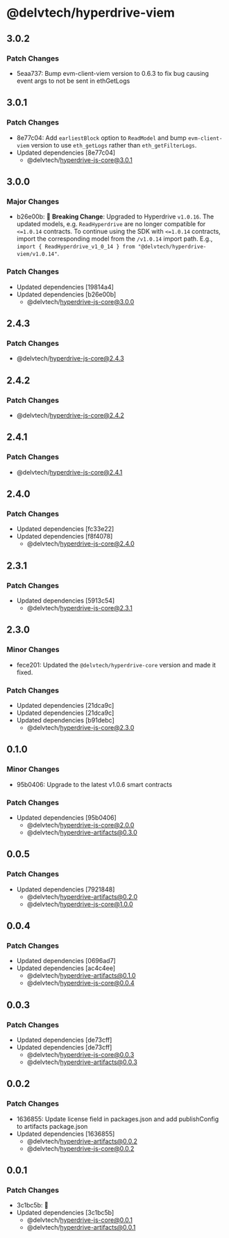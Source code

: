 # @delvtech/hyperdrive-viem

## 3.0.2

### Patch Changes

- 5eaa737: Bump evm-client-viem version to 0.6.3 to fix bug causing event args to not be sent in ethGetLogs

## 3.0.1

### Patch Changes

- 8e77c04: Add `earliestBlock` option to `ReadModel` and bump `evm-client-viem` version to use `eth_getLogs` rather than `eth_getFilterLogs`.
- Updated dependencies [8e77c04]
  - @delvtech/hyperdrive-js-core@3.0.1

## 3.0.0

### Major Changes

- b26e00b: 🚨 **Breaking Change**: Upgraded to Hyperdrive `v1.0.16`. The updated models, e.g. `ReadHyperdrive` are no longer compatible for `<=1.0.14` contracts. To continue using the SDK with `<=1.0.14` contracts, import the corresponding model from the `/v1.0.14` import path. E.g., `import { ReadHyperdrive_v1_0_14 } from "@delvtech/hyperdrive-viem/v1.0.14"`.

### Patch Changes

- Updated dependencies [19814a4]
- Updated dependencies [b26e00b]
  - @delvtech/hyperdrive-js-core@3.0.0

## 2.4.3

### Patch Changes

- @delvtech/hyperdrive-js-core@2.4.3

## 2.4.2

### Patch Changes

- @delvtech/hyperdrive-js-core@2.4.2

## 2.4.1

### Patch Changes

- @delvtech/hyperdrive-js-core@2.4.1

## 2.4.0

### Patch Changes

- Updated dependencies [fc33e22]
- Updated dependencies [f8f4078]
  - @delvtech/hyperdrive-js-core@2.4.0

## 2.3.1

### Patch Changes

- Updated dependencies [5913c54]
  - @delvtech/hyperdrive-js-core@2.3.1

## 2.3.0

### Minor Changes

- fece201: Updated the `@delvtech/hyperdrive-core` version and made it fixed.

### Patch Changes

- Updated dependencies [21dca9c]
- Updated dependencies [21dca9c]
- Updated dependencies [b91debc]
  - @delvtech/hyperdrive-js-core@2.3.0

## 0.1.0

### Minor Changes

- 95b0406: Upgrade to the latest v1.0.6 smart contracts

### Patch Changes

- Updated dependencies [95b0406]
  - @delvtech/hyperdrive-js-core@2.0.0
  - @delvtech/hyperdrive-artifacts@0.3.0

## 0.0.5

### Patch Changes

- Updated dependencies [7921848]
  - @delvtech/hyperdrive-artifacts@0.2.0
  - @delvtech/hyperdrive-js-core@1.0.0

## 0.0.4

### Patch Changes

- Updated dependencies [0696ad7]
- Updated dependencies [ac4c4ee]
  - @delvtech/hyperdrive-artifacts@0.1.0
  - @delvtech/hyperdrive-js-core@0.0.4

## 0.0.3

### Patch Changes

- Updated dependencies [de73cff]
- Updated dependencies [de73cff]
  - @delvtech/hyperdrive-js-core@0.0.3
  - @delvtech/hyperdrive-artifacts@0.0.3

## 0.0.2

### Patch Changes

- 1636855: Update license field in packages.json and add publishConfig to artifacts package.json
- Updated dependencies [1636855]
  - @delvtech/hyperdrive-artifacts@0.0.2
  - @delvtech/hyperdrive-js-core@0.0.2

## 0.0.1

### Patch Changes

- 3c1bc5b: 🚀
- Updated dependencies [3c1bc5b]
  - @delvtech/hyperdrive-js-core@0.0.1
  - @delvtech/hyperdrive-artifacts@0.0.1
